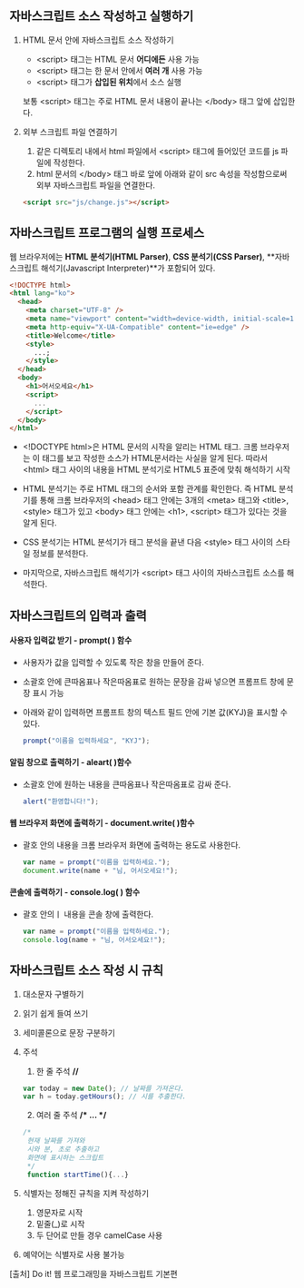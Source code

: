 ## 자바스크립트 소스 작성하고 실행하기

1. HTML 문서 안에 자바스크립트 소스 작성하기<br>

   - \<script> 태그는 HTML 문서 **어디에든** 사용 가능<br>
   - \<script> 태그는 한 문서 안에서 **여러 개** 사용 가능<br>
   - \<script> 태그가 **삽입된 위치**에서 소스 실행<br>

   보통 \<script> 태그는 주로 HTML 문서 내용이 끝나는 \</body> 태그 앞에 삽입한다.

2. 외부 스크립트 파일 연결하기<br>

   1. 같은 디렉토리 내에서 html 파일에서 \<script> 태그에 들어있던 코드를 js 파일에 작성한다.
   2. html 문서의 \</body> 태그 바로 앞에 아래와 같이 src 속성을 작성함으로써 외부 자바스크립트 파일을 연결한다.

   ```html
   <script src="js/change.js"></script>
   ```

## 자바스크립트 프로그램의 실행 프로세스

웹 브라우저에는 **HTML 분석기(HTML Parser)**, **CSS 분석기(CSS Parser)**, **자바스크립트 해석기(Javascript Interpreter)**가 포함되어 있다.

```html
<!DOCTYPE html>
<html lang="ko">
  <head>
    <meta charset="UTF-8" />
    <meta name="viewport" content="width=device-width, initial-scale=1.0" />
    <meta http-equiv="X-UA-Compatible" content="ie=edge" />
    <title>Welcome</title>
    <style>
      ...;
    </style>
  </head>
  <body>
    <h1>어서오세요</h1>
    <script>
      ...
    </script>
  </body>
</html>
```

- \<!DOCTYPE html>은 HTML 문서의 시작을 알리는 HTML 태그. 크롬 브라우저는 이 태그를 보고 작성한 소스가 HTML문서라는 사실을 알게 된다. 따라서 \<html> 태그 사이의 내용을 HTML 분석기로 HTML5 표준에 맞춰 해석하기 시작

- HTML 분석기는 주로 HTML 태그의 순서와 포함 관계를 확인한다. 즉 HTML 분석기를 통해 크롬 브라우저의 \<head> 태그 안에는 3개의 \<meta> 태그와 \<title>, \<style> 태그가 있고 \<body> 태그 안에는 \<h1>, \<script> 태그가 있다는 것을 알게 된다.

- CSS 분석기는 HTML 분석기가 태그 분석을 끝낸 다음 \<style> 태그 사이의 스타일 정보를 분석한다.

- 마지막으로, 자바스크립트 해석기가 \<script> 태그 사이의 자바스크립트 소스를 해석한다.

## 자바스크립트의 입력과 출력

#### 사용자 입력값 받기 - prompt( ) 함수

- 사용자가 값을 입력할 수 있도록 작은 창을 만들어 준다.
- 소괄호 안에 큰따옴표나 작은따옴표로 원하는 문장을 감싸 넣으면 프롬프트 창에 문장 표시 가능
- 아래와 같이 입력하면 프롬프트 창의 텍스트 필드 안에 기본 값(KYJ)을 표시할 수 있다.

  ```javascript
  prompt("이름을 입력하세요", "KYJ");
  ```

#### 알림 창으로 출력하기 - aleart( )함수

- 소괄호 안에 원하는 내용을 큰따옴표나 작은따옴표로 감싸 준다.

  ```javascript
  alert("환영합니다!");
  ```

#### 웹 브라우저 화면에 출력하기 - document.write( )함수

- 괄호 안의 내용을 크롬 브라우저 화면에 출력하는 용도로 사용한다.

  ```javascript
  var name = prompt("이름을 입력하세요.");
  document.write(name + "님, 어서오세요!");
  ```

#### 콘솔에 출력하기 - console.log( ) 함수

- 괄호 안의ㅣ 내용을 콘솔 창에 출력한다.
  ```javascript
  var name = prompt("이름을 입력하세요.");
  console.log(name + "님, 어서오세요!");
  ```

## 자바스크립트 소스 작성 시 규칙

1. 대소문자 구별하기
2. 읽기 쉽게 들여 쓰기
3. 세미콜론으로 문장 구분하기
4. 주석
   1. 한 줄 주석 **//**
   ```javascript
   var today = new Date(); // 날짜를 가져온다.
   var h = today.getHours(); // 시를 추출한다.
   ```
   2. 여러 줄 주석 **/\* ... \*/**
   ```javascript
   /*
    현재 날짜를 가져와
    시와 분, 초로 추출하고
    화면에 표시하는 스크립트
    */
    function startTime(){...}
   ```
5. 식별자는 정해진 규칙을 지켜 작성하기

   1. 영문자로 시작
   2. 밑줄(\_)로 시작
   3. 두 단어로 만들 경우 camelCase 사용

6. 예약어는 식별자로 사용 불가능

[출처] Do it! 웹 프로그래밍을 자바스크립트 기본편
